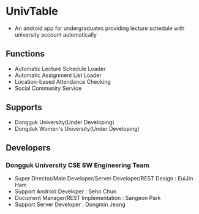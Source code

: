 # UnivTable
- An android app for undergraduates providing lecture schedule with university account automatically

## Functions
- Automatic Lecture Schedule Loader
- Automatic Assignment List Loader
- Location-based Attendance Checking
- Social Community Service

## Supports
- Dongguk University(Under Developing)
- Dongduk Women's University(Under Developing)

## Developers
### Dongguk University CSE SW Engineering Team
- Super Director/Main Developer/Server Developer/REST Design : EuiJin Ham
- Support Android Developer : Seho Chun
- Document Manager/REST Implementation : Sangeon Park
- Support Server Developer : Dongmin Jeong
